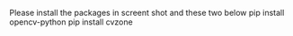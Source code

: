 Please install the packages in screent shot and these two below
pip install opencv-python
pip install cvzone
